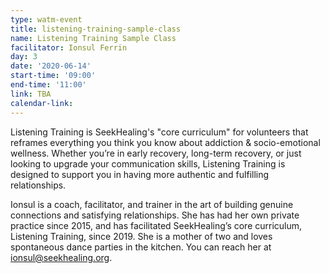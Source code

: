 ```yaml
---
type: watm-event
title: listening-training-sample-class
name: Listening Training Sample Class
facilitator: Ionsul Ferrin
day: 3
date: '2020-06-14'
start-time: '09:00'
end-time: '11:00'
link: TBA
calendar-link:
---
```


Listening Training is SeekHealing's "core curriculum" for volunteers that reframes everything you think you know about addiction & socio-emotional wellness.  Whether you’re in early recovery, long-term recovery, or just looking to upgrade your communication skills, Listening Training is designed to support you in having more authentic and fulfilling relationships.

Ionsul is a coach, facilitator, and trainer in the art of building genuine connections and satisfying relationships. She has had her own private practice since 2015, and has facilitated SeekHealing’s core curriculum, Listening Training, since 2019. She is a mother of two and loves spontaneous dance parties in the kitchen. You can reach her at [ionsul@seekhealing.org](mailto:ionsul@seekhealing.org).

